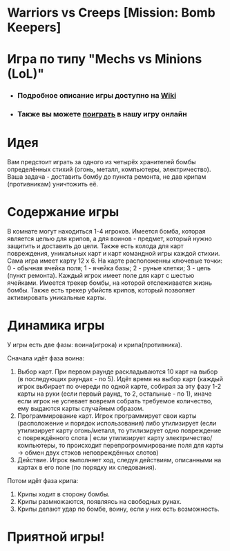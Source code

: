 # Warriors vs Creeps [Mission: Bomb Keepers]
# Игра по типу "Mechs vs Minions (LoL)"


  - ###  Подробное описание игры доступно на [Wiki](https://github.com/blazzer-band/Warriors-vs-Creeps/wiki)
  - ###  Также вы можете [поиграть](https://blazzer-band.github.io/Warriors-vs-Creeps/index.html) в нашу игру онлайн

# Идея
Вам предстоит играть за одного из четырёх хранителей бомбы определённых стихий (огонь, металл, компьютеры, электричество). Ваша задача - доставить бомбу до пункта ремонта, не дав крипам (противникам) уничтожить её. 

# Содержание игры
В комнате могут находиться 1-4 игроков. 
Имеется бомба, которая является целью для крипов, а для воинов - предмет, который нужно защитить и доставить до цели. 
Также есть колода для карт повреждения, уникальных карт и карт командной игры каждой стихии. 
Сама игра имеет карту 12 х 6. 
На карте расположенны ключевые точки:
0 - обычная ячейка поля;
1 - ячейка базы;
2 - руные клетки;
3 - цель (пункт ремонта).
Каждый игрок имеет поле для карт с шестью ячейками.
Имеется трекер бомбы, на которой отслеживается жизнь бомбы.
Также есть трекер убийств крипов, который позволяет активировать уникальные карты.

# Динамика игры
У игры есть две фазы: воина(игрока) и крипа(противника). 

Сначала идёт фаза воина:
1) Выбор карт. 
При первом раунде раскладываются 10 карт на выбор (в последующих раундах - по 5). Идёт время на выбор карт (каждый игрок выбирает по очереди по одной карте, собирая за эту фазу 1-2 карты на руки (если первый раунд, то 2, остальные - по 1), иначе если игрок не успевает вовремя собрать требуемое количество, ему выдаются карты случайным образом. 
2) Программирование карт.
Игрок программирует свои карты (расположение и порядок использования) либо утилизирует (если утилизирует карту огонь/металл, то утилизирует одно повреждение с повреждённого слота | если утилизирует карту электричество/компьютеры, то происходит перепрогроммирование поля для карты -> обмен двух стэков неповреждённых слотов)
3) Действие.
Игрок выполняет ход, следуя действиям, описанными на картах в его поле (по порядку их следования).

Потом идёт фаза крипа:
1) Крипы ходит в сторону бомбы.
2) Крипы размножаются, появляясь на свободных рунах.
3) Крипы делают удар по бомбе, воину, если у них есть возможность.

# Приятной игры!
